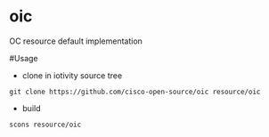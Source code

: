 # oic
OC resource default implementation

#Usage
* clone in iotivity source tree
 
 `git clone https://github.com/cisco-open-source/oic resource/oic`

* build

 `scons resource/oic`

